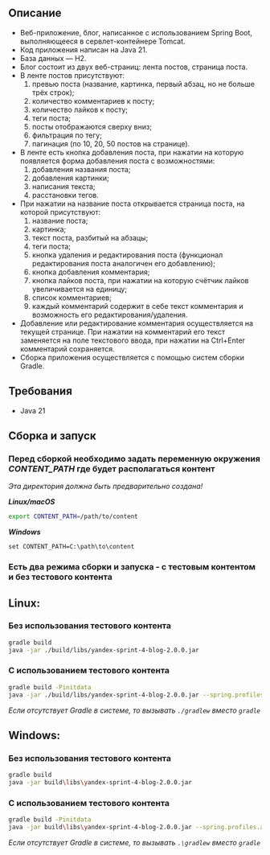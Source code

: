 ## Описание

* Веб-приложение, блог, написанное с использованием Spring Boot, выполняющееся в сервлет-контейнере Tomcat.
* Код приложения написан на Java 21.
* База данных — H2.
* Блог состоит из двух веб-страниц: лента постов, страница поста.
* В ленте постов присутствуют:
  1) превью поста (название, картинка, первый абзац, но не больше трёх строк);
  2) количество комментариев к посту;
  3) количество лайков к посту;
  4) теги поста;
  5) посты отображаются сверху вниз;
  6) фильтрация по тегу;
  7) пагинация (по 10, 20, 50 постов на странице).
* В ленте есть кнопка добавления поста, при нажатии на которую появляется форма добавления поста с возможностями:
  1) добавления названия поста;
  2) добавления картинки;
  3) написания текста;
  4) расстановки тегов.
* При нажатии на название поста открывается страница поста, на которой присутствуют:
  1) название поста;
  2) картинка;
  3) текст поста, разбитый на абзацы;
  4) теги поста;
  5) кнопка удаления и редактирования поста (функционал редактирования поста аналогичен его добавлению);
  6) кнопка добавления комментария;
  7) кнопка лайков поста, при нажатии на которую счётчик лайков увеличивается на единицу;
  8) список комментариев;
  9) каждый комментарий содержит в себе текст комментария и возможность его редактирования/удаления.
* Добавление или редактирование комментария осуществляется на текущей странице. При нажатии на комментарий его текст заменяется на поле текстового ввода, при нажатии на Ctrl+Enter комментарий сохраняется.
* Сборка приложения осуществляется с помощью систем сборки Gradle.

## Требования
* Java 21

## Сборка и запуск

### Перед сборкой необходимо задать переменную окружения ***CONTENT_PATH*** где будет располагаться контент
*Эта директория должна быть предварительно создана!*

***Linux/macOS***

```bash
export CONTENT_PATH=/path/to/content
```

***Windows***

```shell
set CONTENT_PATH=C:\path\to\content
```

### Есть два режима сборки и запуска - с тестовым контентом и без тестового контента

## Linux:
### Без использования тестового контента
```bash
gradle build
java -jar ./build/libs/yandex-sprint-4-blog-2.0.0.jar
```

### С использованием тестового контента
```bash
gradle build -Pinitdata
java -jar ./build/libs/yandex-sprint-4-blog-2.0.0.jar --spring.profiles.active=initdata
```

_Если отсутствует Gradle в системе, то вызывать `./gradlew` вместо `gradle`_ 


## Windows:
### Без использования тестового контента
```bash
gradle build
java -jar build\libs\yandex-sprint-4-blog-2.0.0.jar

```

### С использованием тестового контента
```bash
gradle build -Pinitdata
java -jar build\libs\yandex-sprint-4-blog-2.0.0.jar --spring.profiles.active=initdata

```

_Если отсутствует Gradle в системе, то вызывать `.\gradlew` вместо `gradle`_
